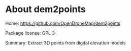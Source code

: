 About dem2points
================

Home: https://github.com/OpenDroneMap/dem2points

Package license: GPL 3

Summary: Extract 3D points from digital elevation models
